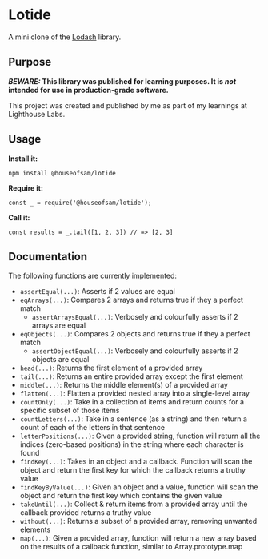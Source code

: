 # Lotide

A mini clone of the [Lodash](https://lodash.com) library.

## Purpose

**_BEWARE:_ This library was published for learning purposes. It is _not_ intended for use in production-grade software.**

This project was created and published by me as part of my learnings at Lighthouse Labs. 

## Usage

**Install it:**

`npm install @houseofsam/lotide`

**Require it:**

`const _ = require('@houseofsam/lotide');`

**Call it:**

`const results = _.tail([1, 2, 3]) // => [2, 3]`

## Documentation

The following functions are currently implemented:

* `assertEqual(...)`: Asserts if 2 values are equal
* `eqArrays(...)`: Compares 2 arrays and returns true if they a perfect match
  * `assertArraysEqual(...)`: Verbosely and colourfully asserts if 2 arrays are equal
* `eqObjects(...)`: Compares 2 objects and returns true if they a perfect match
  * `assertObjectEqual(...)`: Verbosely and colourfully asserts if 2 objects are equal
* `head(...)`: Returns the first element of a provided array 
* `tail(...)`: Returns an entire provided array except the first element
* `middle(...)`: Returns the middle element(s) of a provided array
* `flatten(...)`: Flatten a provided nested array into a single-level array
* `countOnly(...)`: Take in a collection of items and return counts for a specific subset of those items
* `countLetters(...)`: Take in a sentence (as a string) and then return a count of each of the letters in that sentence
* `letterPositions(...)`: Given a provided string, function will  return all the indices (zero-based positions) in the string where each character is found
* `findKey(...)`: Takes in an object and a callback. Function will scan the object and return the first key for which the callback returns a truthy value
* `findKeyByValue(...)`: Given an object and a value, function will scan the object and return the first key which contains the given value
* `takeUntil(...)`: Collect & return items from a provided array until the callback provided returns a truthy value
* `without(...)`: Returns a subset of a provided array, removing unwanted elements 
* `map(...)`: Given a provided array, function will return a new array based on the results of a callback function, similar to Array.prototype.map
